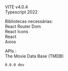   VITE v4.0.4  
  Typescript 2022  
  
  Bibliotecas necessárias:  
    React Router Dom  
    React Icons  
    React  
    Axios  
   
  APIs :  
    The Movie Data Base (TMDB)
    
    0.0.0 dev

